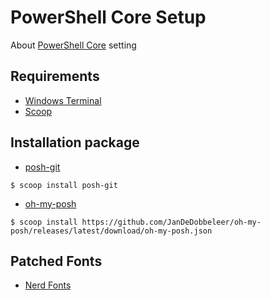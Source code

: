 # PowerShell Core Setup

About [PowerShell Core](https://github.com/PowerShell/PowerShell) setting

## Requirements

- [Windows Terminal](https://github.com/microsoft/terminal)
- [Scoop](https://github.com/lukesampson/scoop)

## Installation package

- [posh-git](https://github.com/dahlbyk/posh-git)

```shell
$ scoop install posh-git
```

- [oh-my-posh](https://github.com/JanDeDobbeleer/oh-my-posh)

```shell
$ scoop install https://github.com/JanDeDobbeleer/oh-my-posh/releases/latest/download/oh-my-posh.json
```

## Patched Fonts

- [Nerd Fonts](https://github.com/ryanoasis/nerd-fonts)
